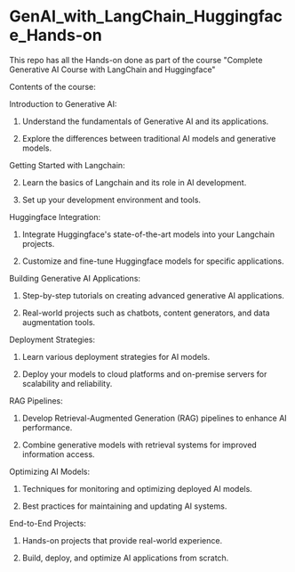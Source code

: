 # GenAI_with_LangChain_Huggingface_Hands-on
 This repo has all the Hands-on done as part of the course "Complete Generative AI Course with LangChain and Huggingface"
 
Contents of the course:

Introduction to Generative AI:

   1. Understand the fundamentals of Generative AI and its applications.
    
   2. Explore the differences between traditional AI models and generative models.

Getting Started with Langchain:

   2. Learn the basics of Langchain and its role in AI development.
    
   2. Set up your development environment and tools.

Huggingface Integration:

   1. Integrate Huggingface's state-of-the-art models into your Langchain projects.
     
   2. Customize and fine-tune Huggingface models for specific applications.

Building Generative AI Applications:

   1. Step-by-step tutorials on creating advanced generative AI applications.
   
   2. Real-world projects such as chatbots, content generators, and data augmentation tools.

Deployment Strategies:

   1. Learn various deployment strategies for AI models.
   
   2. Deploy your models to cloud platforms and on-premise servers for scalability and reliability.

RAG Pipelines:

   1. Develop Retrieval-Augmented Generation (RAG) pipelines to enhance AI performance.
   
   2. Combine generative models with retrieval systems for improved information access.

Optimizing AI Models:

   1. Techniques for monitoring and optimizing deployed AI models.
   
   2. Best practices for maintaining and updating AI systems.

End-to-End Projects:

   1. Hands-on projects that provide real-world experience.
   
   2. Build, deploy, and optimize AI applications from scratch.
